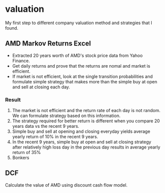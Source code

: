 # valuation
My first step to different company valuation method and strategies that I found. 
## AMD Markov Returns Excel
- Extracted 20 years worth of AMD's stock price data from Yahoo Finance. 
- Get daily returns and prove that the returns are nomal and market is efficient.
- If market is not efficient, look at the single transition probabilities and formulate simple strategy that makes more than the simple buy at open and sell at closing each day.

### Result
1. The market is not efficient and the return rate of each day is not random. We can formulate strategy based on this information. 
2. The strategy required for better return is different when you compare 20 years data vs the recent 9 years.
3. Simple buy and sell at opening and closing everyday yields average yearly return of 10% in the recent 9 years. 
4. In the recent 9 years, simple buy at open and sell at closing strategy after relatively high loss day in the previous day results in average yearly return of 35%
5. Bonkers

## DCF
Calculate the value of AMD using discount cash flow model. 

